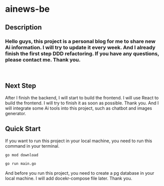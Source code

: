 # ainews-be

## Description

<h3>Hello guys, this project is a personal blog for me to share new Ai information. I will try to update it every week. And I already finish the first step DDD refactoring. If you have any questions, please contact me. Thank you.</h3>

<br>

## Next Step

After I finish the backend, I will start to build the frontend. I will use React to build the frontend. I will try to finish it as soon as possible. Thank you. And I will integrate some Ai tools into this project, such as chatbot and images generator. 

## Quick Start

If you want to run this project in your local machine, you need to run this command in your terminal.

```bash
go mod download
```

```bash
go run main.go
```

And before you run this project, you need to create a pg database in your local machine. I will add docekr-compose file later. Thank you.
